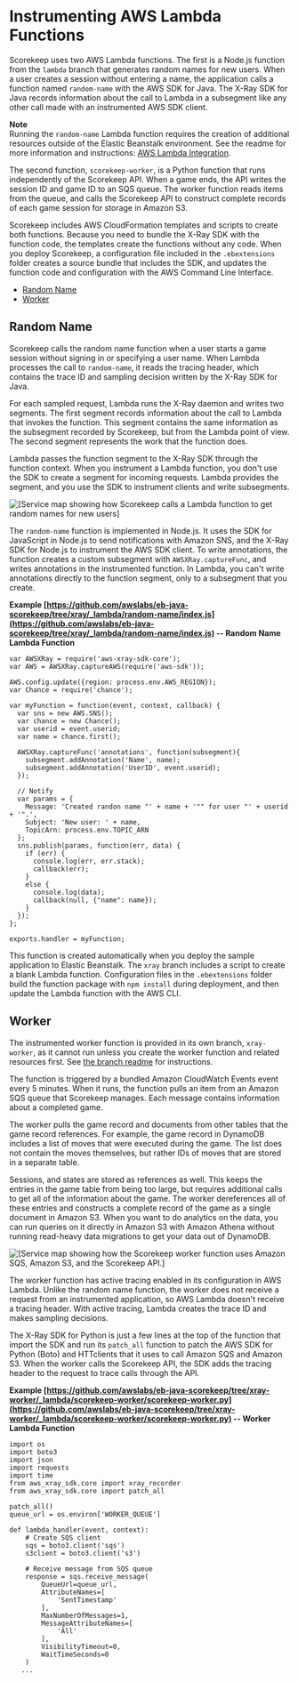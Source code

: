 # Instrumenting AWS Lambda Functions<a name="scorekeep-lambda"></a>

Scorekeep uses two AWS Lambda functions\. The first is a Node\.js function from the `lambda` branch that generates random names for new users\. When a user creates a session without entering a name, the application calls a function named `random-name` with the AWS SDK for Java\. The X\-Ray SDK for Java records information about the call to Lambda in a subsegment like any other call made with an instrumented AWS SDK client\.

**Note**  
Running the `random-name` Lambda function requires the creation of additional resources outside of the Elastic Beanstalk environment\. See the readme for more information and instructions: [AWS Lambda Integration](https://github.com/awslabs/eb-java-scorekeep/tree/xray/README.md#aws-lambda-integration)\.

The second function, `scorekeep-worker`, is a Python function that runs independently of the Scorekeep API\. When a game ends, the API writes the session ID and game ID to an SQS queue\. The worker function reads items from the queue, and calls the Scorekeep API to construct complete records of each game session for storage in Amazon S3\.

Scorekeep includes AWS CloudFormation templates and scripts to create both functions\. Because you need to bundle the X\-Ray SDK with the function code, the templates create the functions without any code\. When you deploy Scorekeep, a configuration file included in the `.ebextensions` folder creates a source bundle that includes the SDK, and updates the function code and configuration with the AWS Command Line Interface\.


+ [Random Name](#scorekeep-lambda-randomname)
+ [Worker](#scorekeep-lambda-worker)

## Random Name<a name="scorekeep-lambda-randomname"></a>

Scorekeep calls the random name function when a user starts a game session without signing in or specifying a user name\. When Lambda processes the call to `random-name`, it reads the tracing header, which contains the trace ID and sampling decision written by the X\-Ray SDK for Java\.

For each sampled request, Lambda runs the X\-Ray daemon and writes two segments\. The first segment records information about the call to Lambda that invokes the function\. This segment contains the same information as the subsegment recorded by Scorekeep, but from the Lambda point of view\. The second segment represents the work that the function does\.

Lambda passes the function segment to the X\-Ray SDK through the function context\. When you instrument a Lambda function, you don't use the SDK to create a segment for incoming requests\. Lambda provides the segment, and you use the SDK to instrument clients and write subsegments\.

![\[Service map showing how Scorekeep calls a Lambda function to get random names for new
          users\]](http://docs.aws.amazon.com/xray/latest/devguide/images/scorekeep-servicemap-lambda-node.png)

The `random-name` function is implemented in Node\.js\. It uses the SDK for JavaScript in Node\.js to send notifications with Amazon SNS, and the X\-Ray SDK for Node\.js to instrument the AWS SDK client\. To write annotations, the function creates a custom subsegment with `AWSXRay.captureFunc`, and writes annotations in the instrumented function\. In Lambda, you can't write annotations directly to the function segment, only to a subsegment that you create\.

**Example [https://github.com/awslabs/eb-java-scorekeep/tree/xray/_lambda/random-name/index.js](https://github.com/awslabs/eb-java-scorekeep/tree/xray/_lambda/random-name/index.js) \-\- Random Name Lambda Function**  

```
var AWSXRay = require('aws-xray-sdk-core');
var AWS = AWSXRay.captureAWS(require('aws-sdk'));

AWS.config.update({region: process.env.AWS_REGION});
var Chance = require('chance');

var myFunction = function(event, context, callback) {
  var sns = new AWS.SNS();
  var chance = new Chance();
  var userid = event.userid;
  var name = chance.first();

  AWSXRay.captureFunc('annotations', function(subsegment){
    subsegment.addAnnotation('Name', name);
    subsegment.addAnnotation('UserID', event.userid);
  });

  // Notify
  var params = {
    Message: 'Created randon name "' + name + '"" for user "' + userid + '".',
    Subject: 'New user: ' + name,
    TopicArn: process.env.TOPIC_ARN
  };
  sns.publish(params, function(err, data) {
    if (err) {
      console.log(err, err.stack);
      callback(err);
    }
    else {
      console.log(data);
      callback(null, {"name": name});
    }
  });
};

exports.handler = myFunction;
```

This function is created automatically when you deploy the sample application to Elastic Beanstalk\. The `xray` branch includes a script to create a blank Lambda function\. Configuration files in the `.ebextensions` folder build the function package with `npm install` during deployment, and then update the Lambda function with the AWS CLI\.

## Worker<a name="scorekeep-lambda-worker"></a>

The instrumented worker function is provided in its own branch, `xray-worker`, as it cannot run unless you create the worker function and related resources first\. See [the branch readme](https://github.com/awslabs/eb-java-scorekeep/tree/xray-worker/README.md) for instructions\.

The function is triggered by a bundled Amazon CloudWatch Events event every 5 minutes\. When it runs, the function pulls an item from an Amazon SQS queue that Scorekeep manages\. Each message contains information about a completed game\.

The worker pulls the game record and documents from other tables that the game record references\. For example, the game record in DynamoDB includes a list of moves that were executed during the game\. The list does not contain the moves themselves, but rather IDs of moves that are stored in a separate table\.

Sessions, and states are stored as references as well\. This keeps the entries in the game table from being too large, but requires additional calls to get all of the information about the game\. The worker dereferences all of these entries and constructs a complete record of the game as a single document in Amazon S3\. When you want to do analytics on the data, you can run queries on it directly in Amazon S3 with Amazon Athena without running read\-heavy data migrations to get your data out of DynamoDB\.

![\[Service map showing how the Scorekeep worker function uses Amazon SQS, Amazon S3, and the
          Scorekeep API.\]](http://docs.aws.amazon.com/xray/latest/devguide/images/scorekeep-servicemap-lambdaworker-node.png)

The worker function has active tracing enabled in its configuration in AWS Lambda\. Unlike the random name function, the worker does not receive a request from an instrumented application, so AWS Lambda doesn't receive a tracing header\. With active tracing, Lambda creates the trace ID and makes sampling decisions\.

The X\-Ray SDK for Python is just a few lines at the top of the function that import the SDK and run its `patch_all` function to patch the AWS SDK for Python \(Boto\) and HTTclients that it uses to call Amazon SQS and Amazon S3\. When the worker calls the Scorekeep API, the SDK adds the tracing header to the request to trace calls through the API\.

**Example [https://github.com/awslabs/eb-java-scorekeep/tree/xray-worker/_lambda/scorekeep-worker/scorekeep-worker.py](https://github.com/awslabs/eb-java-scorekeep/tree/xray-worker/_lambda/scorekeep-worker/scorekeep-worker.py) \-\- Worker Lambda Function**  

```
import os
import boto3
import json
import requests
import time
from aws_xray_sdk.core import xray_recorder
from aws_xray_sdk.core import patch_all

patch_all()
queue_url = os.environ['WORKER_QUEUE']

def lambda_handler(event, context):
    # Create SQS client
    sqs = boto3.client('sqs')
    s3client = boto3.client('s3')

    # Receive message from SQS queue
    response = sqs.receive_message(
        QueueUrl=queue_url,
        AttributeNames=[
            'SentTimestamp'
        ],
        MaxNumberOfMessages=1,
        MessageAttributeNames=[
            'All'
        ],
        VisibilityTimeout=0,
        WaitTimeSeconds=0
    )
   ...
```